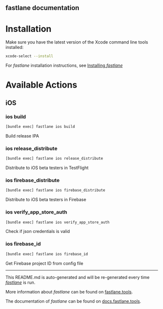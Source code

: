 fastlane documentation
----

# Installation

Make sure you have the latest version of the Xcode command line tools installed:

```sh
xcode-select --install
```

For _fastlane_ installation instructions, see [Installing _fastlane_](https://docs.fastlane.tools/#installing-fastlane)

# Available Actions

## iOS

### ios build

```sh
[bundle exec] fastlane ios build
```

Build release IPA

### ios release_distribute

```sh
[bundle exec] fastlane ios release_distribute
```

Distribute to iOS beta testers in TestFlight

### ios firebase_distribute

```sh
[bundle exec] fastlane ios firebase_distribute
```

Distribute to iOS beta testers in Firebase

### ios verify_app_store_auth

```sh
[bundle exec] fastlane ios verify_app_store_auth
```

Check if json credentials is valid

### ios firebase_id

```sh
[bundle exec] fastlane ios firebase_id
```

Get Firebase project ID from config file

----

This README.md is auto-generated and will be re-generated every time [_fastlane_](https://fastlane.tools) is run.

More information about _fastlane_ can be found on [fastlane.tools](https://fastlane.tools).

The documentation of _fastlane_ can be found on [docs.fastlane.tools](https://docs.fastlane.tools).
